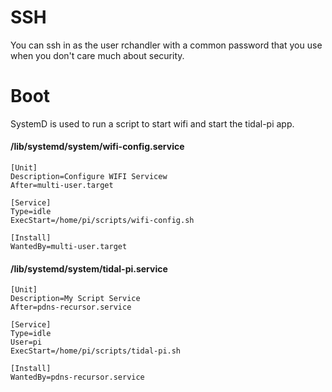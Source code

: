 # SSH

You can ssh in as the user rchandler with a common password that you use when you don't care much about security.


# Boot

SystemD is used to run a script to start wifi and start the tidal-pi app.

#### /lib/systemd/system/wifi-config.service

```
[Unit]
Description=Configure WIFI Servicew
After=multi-user.target

[Service]
Type=idle
ExecStart=/home/pi/scripts/wifi-config.sh

[Install]
WantedBy=multi-user.target
```


#### /lib/systemd/system/tidal-pi.service

```
[Unit]
Description=My Script Service
After=pdns-recursor.service

[Service]
Type=idle
User=pi
ExecStart=/home/pi/scripts/tidal-pi.sh

[Install]
WantedBy=pdns-recursor.service
```